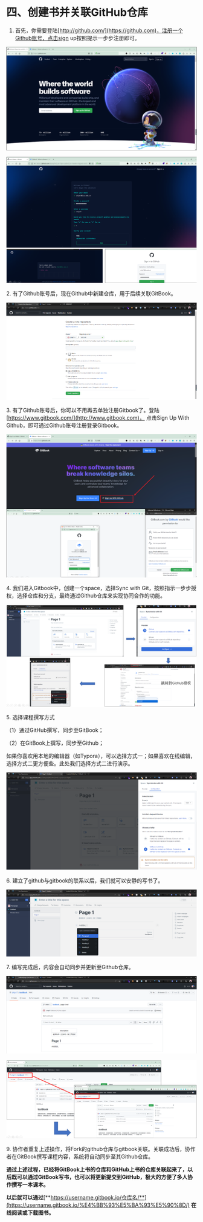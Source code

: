 # 四、创建书并关联GitHub仓库

1. 首先，你需要登陆[http://github.com/](https://github.com)，注册一个Github账号，点击sign up按照提示一步步注册即可。

![](../.gitbook/assets/pp1.png)

![](../.gitbook/assets/pp2.png)

&#x20;2\. 有了Github账号后，现在Github中新建仓库，用于后续关联GitBook。&#x20;

![](../.gitbook/assets/pp3.png)

3\. 有了Github账号后，你可以不用再去单独注册Gitbook了。登陆[https://www.gitbook.com/](http://www.gitbook.com)， 点击Sign Up With Github，即可通过Github账号注册登录Gitbook。

![](../.gitbook/assets/pp4.png)

4\. 我们进入Gitbook中，创建一个space，选择Sync with Git，按照指示一步步授权，选择仓库和分支，最终通过Github仓库来实现协同合作的功能。

![ ](../.gitbook/assets/up-cooperation.png)

5\. 选择课程撰写方式

（1）通过GitHub撰写，同步至GitBook；

（2）在GitBook上撰写，同步至Github；

如果你喜欢用本地的编辑器（如Typora），可以选择方式一；如果喜欢在线编辑，选择方式二更方便些。此处我们选择方式二进行演示。

![](../.gitbook/assets/pp5.png)

6\. 建立了github与gitbook的联系以后，我们就可以安静的写书了。

![](../.gitbook/assets/pp6.png)

7\. 编写完成后，内容会自动同步并更新至Github仓库。

![](../.gitbook/assets/pp7.png)

![](../.gitbook/assets/pp8.png)

9\. 协作者重复上述操作，将Fork的github仓库与gitbook关联。关联成功后，协作者在GitBook撰写课程内容，系统将自动同步至其Github仓库。

**通过上述过程，已经将GitBook上书的仓库和GitHub上书的仓库关联起来了，以后既可以通过GitBook写书，也可以将更新提交到GitHub，极大的方便了多人协作撰写一本课本。**

**以后就可以通过**[**https://username.gitbook.io/仓库名/**](https://username.gitbook.io/%E4%BB%93%E5%BA%93%E5%90%8D/) **在线阅读或下载图书。**

